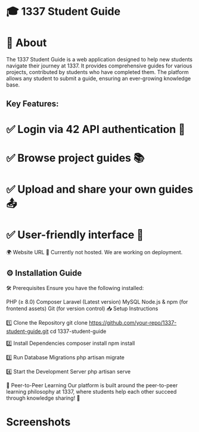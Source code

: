# 🎓 1337 Student Guide
# 📜 About
The 1337 Student Guide is a web application designed to help new students navigate their journey at 1337. It provides comprehensive guides for various projects, contributed by students who have completed them. The platform allows any student to submit a guide, ensuring an ever-growing knowledge base.

## Key Features:
# ✅ Login via 42 API authentication 🔑
# ✅ Browse project guides 📚
# ✅ Upload and share your own guides 📤
# ✅ User-friendly interface 🎨

🌍 Website URL
🚧 Currently not hosted. We are working on deployment.

## ⚙️ Installation Guide
🛠 Prerequisites
Ensure you have the following installed:

PHP (≥ 8.0)
Composer
Laravel (Latest version)
MySQL
Node.js & npm (for frontend assets)
Git (for version control)
📥 Setup Instructions

1️⃣ Clone the Repository
git clone https://github.com/your-repo/1337-student-guide.git
cd 1337-student-guide

2️⃣ Install Dependencies
composer install
npm install

3️⃣ Run Database Migrations
php artisan migrate

4️⃣ Start the Development Server
php artisan serve

🤝 Peer-to-Peer Learning
Our platform is built around the peer-to-peer learning philosophy at 1337, where students help each other succeed through knowledge sharing! 🚀

# Screenshots

